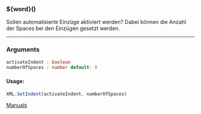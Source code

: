 ﻿### ${word}()
Sollen automatisierte Einzüge aktiviert werden? Dabei können die Anzahl der Spaces bei den Einzügen gesetzt werden.

----

### Arguments
```ts
activateIndent : boolean
numberOfSpaces : number default: 0
```
#### Usage:
```ts
XML.SetIndent(activateIndent, numberOfSpaces)
```

[Manuals](https://manuals.opacc.ch/docs/doku2401/F-Script/ScriptBlockFunc.XML.SetIndent.html)
